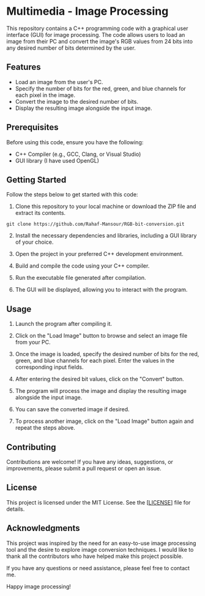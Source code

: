 <!--
# Multimedia - Image processing 
# Conversion from RGB 24 Bits into any desired number of bits for RGB determined by the user 
A C++ programming code with GUI for image processing (the user load an image from his PC,
and inserts the values of bits for red, green and blue for each pixel in the image, after pressing convert button the resulting image appears against the input image).
-->


# Multimedia - Image Processing

This repository contains a C++ programming code with a graphical user interface (GUI) for image processing. The code allows users to load an image from their PC and convert the image's RGB values from 24 bits into any desired number of bits determined by the user.

## Features

- Load an image from the user's PC.
- Specify the number of bits for the red, green, and blue channels for each pixel in the image.
- Convert the image to the desired number of bits.
- Display the resulting image alongside the input image.

## Prerequisites

Before using this code, ensure you have the following:

- C++ Compiler (e.g., GCC, Clang, or Visual Studio)
- GUI library (I have used OpenGL)

## Getting Started

Follow the steps below to get started with this code:

1. Clone this repository to your local machine or download the ZIP file and extract its contents.

```shell
git clone https://github.com/Rahaf-Mansour/RGB-bit-conversion.git
```

2. Install the necessary dependencies and libraries, including a GUI library of your choice.

3. Open the project in your preferred C++ development environment.

4. Build and compile the code using your C++ compiler.

5. Run the executable file generated after compilation.

6. The GUI will be displayed, allowing you to interact with the program.

## Usage

1. Launch the program after compiling it.

2. Click on the "Load Image" button to browse and select an image file from your PC.

3. Once the image is loaded, specify the desired number of bits for the red, green, and blue channels for each pixel. Enter the values in the corresponding input fields.

4. After entering the desired bit values, click on the "Convert" button.

5. The program will process the image and display the resulting image alongside the input image.

6. You can save the converted image if desired.

7. To process another image, click on the "Load Image" button again and repeat the steps above.

## Contributing

Contributions are welcome! If you have any ideas, suggestions, or improvements, please submit a pull request or open an issue.

## License
This project is licensed under the MIT License. See the [[LICENSE](https://github.com/git/git-scm.com/blob/main/MIT-LICENSE.txt)] file for details.

## Acknowledgments

This project was inspired by the need for an easy-to-use image processing tool and the desire to explore image conversion techniques. I would like to thank all the contributors who have helped make this project possible.

If you have any questions or need assistance, please feel free to contact me.

Happy image processing!
